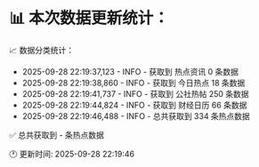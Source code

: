 📊 本次数据更新统计：
==========================

📈 数据分类统计：
- 2025-09-28 22:19:37,123 - INFO - 获取到 热点资讯 0 条数据
- 2025-09-28 22:19:38,860 - INFO - 获取到 今日热点 18 条数据
- 2025-09-28 22:19:41,737 - INFO - 获取到 公社热帖 250 条数据
- 2025-09-28 22:19:44,824 - INFO - 获取到 财经日历 66 条数据
- 2025-09-28 22:19:46,488 - INFO - 总共获取到 334 条热点数据

✅ 总共获取到 - 条热点数据

🕐 更新时间: 2025-09-28 22:19:46
